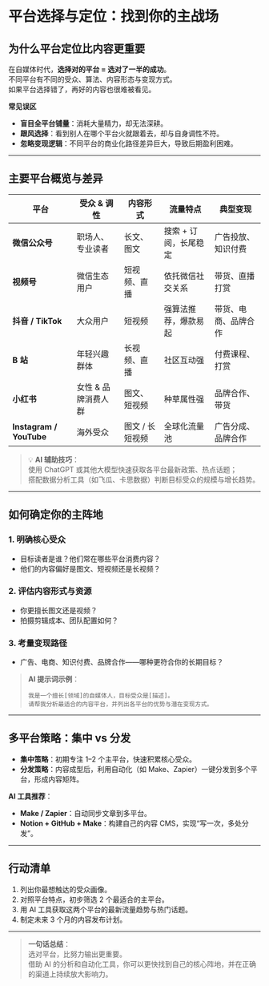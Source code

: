 # 平台选择与定位：找到你的主战场

## 为什么平台定位比内容更重要
在自媒体时代，**选择对的平台 = 选对了一半的成功**。  
不同平台有不同的受众、算法、内容形态与变现方式。  
如果平台选择错了，再好的内容也很难被看见。

**常见误区**
- **盲目全平台铺量**：消耗大量精力，却无法深耕。
- **跟风选择**：看到别人在哪个平台火就跟着去，却与自身调性不符。
- **忽略变现逻辑**：不同平台的商业化路径差异巨大，导致后期盈利困难。

---

## 主要平台概览与差异

| 平台 | 受众 & 调性 | 内容形式 | 流量特点 | 典型变现 |
|------|-----------|---------|---------|---------|
| **微信公众号** | 职场人、专业读者 | 长文、图文 | 搜索 + 订阅，长尾稳定 | 广告投放、知识付费 |
| **视频号** | 微信生态用户 | 短视频、直播 | 依托微信社交关系 | 带货、直播打赏 |
| **抖音 / TikTok** | 大众用户 | 短视频 | 强算法推荐，爆款易起 | 带货、电商、品牌合作 |
| **B 站** | 年轻兴趣群体 | 长视频、直播 | 社区互动强 | 付费课程、打赏 |
| **小红书** | 女性 & 品牌消费人群 | 图文、短视频 | 种草属性强 | 品牌合作、带货 |
| **Instagram / YouTube** | 海外受众 | 图文 / 长短视频 | 全球化流量池 | 广告分成、品牌合作 |

> 💡 **AI 辅助技巧**：  
> 使用 ChatGPT 或其他大模型快速获取各平台最新政策、热点话题；  
> 搭配数据分析工具（如飞瓜、卡思数据）判断目标受众的规模与增长趋势。

---

## 如何确定你的主阵地

### 1. 明确核心受众
- 目标读者是谁？他们常在哪些平台消费内容？
- 他们的内容偏好是图文、短视频还是长视频？

### 2. 评估内容形式与资源
- 你更擅长图文还是视频？
- 拍摄剪辑成本、团队配置如何？

### 3. 考量变现路径
- 广告、电商、知识付费、品牌合作——哪种更符合你的长期目标？

> **AI 提示词示例**：
> ```
> 我是一个擅长[领域]的自媒体人，目标受众是[描述]。
> 请帮我分析最适合的内容平台，并列出各平台的优势与潜在变现方式。
> ```

---

## 多平台策略：集中 vs 分发
- **集中策略**：初期专注 1–2 个主平台，快速积累核心受众。
- **分发策略**：内容成型后，利用自动化（如 Make、Zapier）一键分发到多个平台，形成内容矩阵。

**AI 工具推荐**：
- **Make / Zapier**：自动同步文章到多平台。
- **Notion + GitHub + Make**：构建自己的内容 CMS，实现“写一次，多处分发”。

---

## 行动清单
1. 列出你最想触达的受众画像。
2. 对照平台特点，初步筛选 2 个最适合的主平台。
3. 用 AI 工具获取这两个平台的最新流量趋势与热门话题。
4. 制定未来 3 个月的内容发布计划。

---

> **一句话总结**：  
> 选对平台，比努力输出更重要。  
> 借助 AI 的分析和自动化工具，你可以更快找到自己的核心阵地，并在正确的渠道上持续放大影响力。
